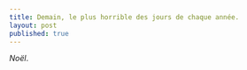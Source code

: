 ```yaml
---
title: Demain, le plus horrible des jours de chaque année.
layout: post
published: true
---
```

*Noël*.
